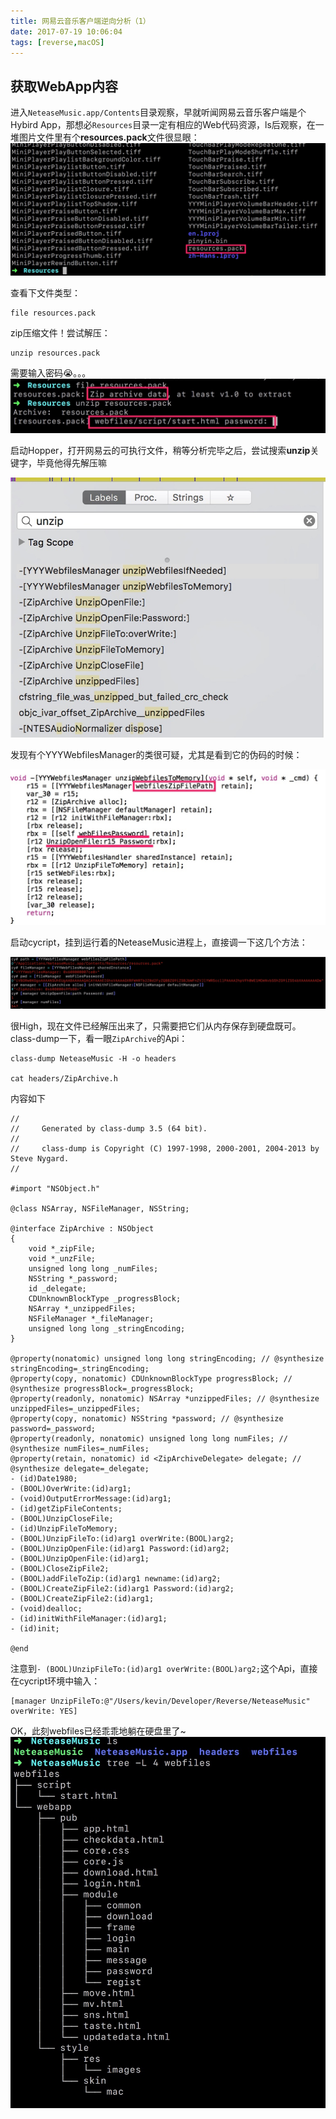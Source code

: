 ```yaml
---
title: 网易云音乐客户端逆向分析（1）
date: 2017-07-19 10:06:04
tags: [reverse,macOS]
---
```


## 获取WebApp内容
进入``NeteaseMusic.app/Contents``目录观察，早就听闻网易云音乐客户端是个Hybird App，那想必``Resources``目录一定有相应的Web代码资源，ls后观察，在一堆图片文件里有个**resources.pack**文件很显眼：
![](/images/15004438246350.jpg)

查看下文件类型：

````shell
file resources.pack
````

zip压缩文件！尝试解压：

```shell
unzip resources.pack
```

需要输入密码😭。。。
![](/images/15004311155914.jpg)

启动Hopper，打开网易云的可执行文件，稍等分析完毕之后，尝试搜索**unzip**关键字，毕竟他得先解压嘛

![](/images/15004311249604.jpg)

发现有个YYYWebfilesManager的类很可疑，尤其是看到它的伪码的时候：

![](/images/15004311460633.jpg)

启动cycript，挂到运行着的NeteaseMusic进程上，直接调一下这几个方法：

![](/images/15004311612498.jpg)

很High，现在文件已经解压出来了，只需要把它们从内存保存到硬盘既可。class-dump一下，看一眼``ZipArchive``的Api：

```shell
class-dump NeteaseMusic -H -o headers

cat headers/ZipArchive.h
```

内容如下

```objc
//
//     Generated by class-dump 3.5 (64 bit).
//
//     class-dump is Copyright (C) 1997-1998, 2000-2001, 2004-2013 by Steve Nygard.
//

#import "NSObject.h"

@class NSArray, NSFileManager, NSString;

@interface ZipArchive : NSObject
{
    void *_zipFile;
    void *_unzFile;
    unsigned long long _numFiles;
    NSString *_password;
    id _delegate;
    CDUnknownBlockType _progressBlock;
    NSArray *_unzippedFiles;
    NSFileManager *_fileManager;
    unsigned long long _stringEncoding;
}

@property(nonatomic) unsigned long long stringEncoding; // @synthesize stringEncoding=_stringEncoding;
@property(copy, nonatomic) CDUnknownBlockType progressBlock; // @synthesize progressBlock=_progressBlock;
@property(readonly, nonatomic) NSArray *unzippedFiles; // @synthesize unzippedFiles=_unzippedFiles;
@property(copy, nonatomic) NSString *password; // @synthesize password=_password;
@property(readonly, nonatomic) unsigned long long numFiles; // @synthesize numFiles=_numFiles;
@property(retain, nonatomic) id <ZipArchiveDelegate> delegate; // @synthesize delegate=_delegate;
- (id)Date1980;
- (BOOL)OverWrite:(id)arg1;
- (void)OutputErrorMessage:(id)arg1;
- (id)getZipFileContents;
- (BOOL)UnzipCloseFile;
- (id)UnzipFileToMemory;
- (BOOL)UnzipFileTo:(id)arg1 overWrite:(BOOL)arg2;
- (BOOL)UnzipOpenFile:(id)arg1 Password:(id)arg2;
- (BOOL)UnzipOpenFile:(id)arg1;
- (BOOL)CloseZipFile2;
- (BOOL)addFileToZip:(id)arg1 newname:(id)arg2;
- (BOOL)CreateZipFile2:(id)arg1 Password:(id)arg2;
- (BOOL)CreateZipFile2:(id)arg1;
- (void)dealloc;
- (id)initWithFileManager:(id)arg1;
- (id)init;

@end
```

注意到``- (BOOL)UnzipFileTo:(id)arg1 overWrite:(BOOL)arg2;``这个Api，直接在cycript环境中输入：

``` objc
[manager UnzipFileTo:@"/Users/kevin/Developer/Reverse/NeteaseMusic" overWrite: YES]
```

OK，此刻webfiles已经乖乖地躺在硬盘里了~
![](/images/15004311896870.jpg)

